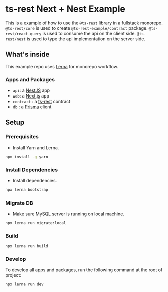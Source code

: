 # ts-rest Next + Nest Example

This is a example of how to use the `@ts-rest` library in a fullstack monorepo.
`@ts-rest/core` is used to create `@ts-rest-example/contract` package.
`@ts-rest/react-query` is used to consume the api on the client side.
`@ts-rest/nest` is used to type the api implementation on the server side.

## What's inside

This example repo uses [Lerna](https://lerna.js.org/) for monorepo workflow.

### Apps and Packages

- `api`: a [NestJS](https://nestjs.com/) app
- `web`: a [Next.js](https://nextjs.org) app
- `contract` : a [ts-rest](https://ts-rest.com/) contract
- `db` : a [Prisma](https://www.prisma.io/) client

## Setup

### Prerequisites

- Install Yarn and Lerna.

```bash
npm install -g yarn
```

### Install Dependencies

- Install dependencies.

```bash
npx lerna bootstrap
```

### Migrate DB

- Make sure MySQL server is running on local machine.

```bash
npx lerna run migrate:local
```

### Build

```bash
npx lerna run build
```

### Develop

To develop all apps and packages, run the following command at the root of project:

```bash
npx lerna run dev
```
